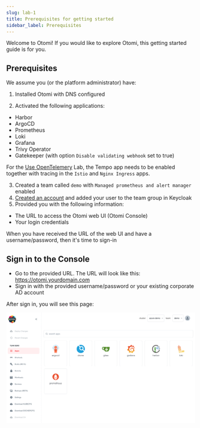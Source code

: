 ```yaml
---
slug: lab-1
title: Prerequisites for getting started
sidebar_label: Prerequisites
---
```


Welcome to Otomi! If you would like to explore Otomi, this getting started guide is for you.

## Prerequisites

We assume you (or the platform administrator) have:

1. Installed Otomi with DNS configured

2. Activated the following applications:

- Harbor
- ArgoCD
- Prometheus
- Loki
- Grafana
- Trivy Operator
- Gatekeeper (with option `Disable validating webhook` set to true)

For the [Use OpenTelemery](lab-27) Lab, the Tempo app needs to be enabled together with tracing in the `Istio` and `Nginx Ingress` apps.

3. Created a team called `demo` with `Managed prometheus and alert manager` enabled
4. [Created an account](/docs/apps/keycloak#create-a-user-in-keycloak) and added your user to the team group in Keycloak
5. Provided you with the following information:

- The URL to access the Otomi web UI (Otomi Console)
- Your login credentials

When you have received the URL of the web UI and have a username/password, then it's time to sign-in

## Sign in to the Console

- Go to the provided URL. The URL will look like this: https://otomi.yourdomain.com
- Sign in with the provided username/password or your existing corporate AD account

After sign in, you will see this page:

![Team apps](../../img/team-apps.png)